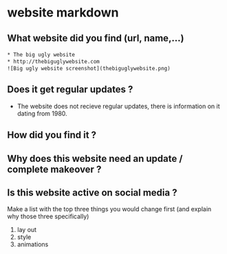 # website markdown

## What website did you find (url, name,...)
    * The big ugly website
    * http://thebiguglywebsite.com
    ![Big ugly website screenshot](thebiguglywebsite.png)



## Does it get regular updates ?
 * The website does not recieve regular updates, there is information on it dating from 1980.

## How did you find it ?
## Why does this website need an update / complete makeover ?
## Is this website active on social media ?
Make a list with the top three things you would change first (and explain why those three specifically)
1. lay out 
2. style 
3. animations 